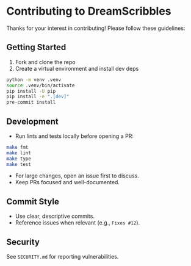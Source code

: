 # Contributing to DreamScribbles

Thanks for your interest in contributing! Please follow these guidelines:

## Getting Started

1) Fork and clone the repo
2) Create a virtual environment and install dev deps

```bash
python -m venv .venv
source .venv/bin/activate
pip install -U pip
pip install -e ".[dev]"
pre-commit install
```

## Development

- Run lints and tests locally before opening a PR:

```bash
make fmt
make lint
make type
make test
```

- For large changes, open an issue first to discuss.
- Keep PRs focused and well-documented.

## Commit Style

- Use clear, descriptive commits.
- Reference issues when relevant (e.g., `Fixes #12`).

## Security

See `SECURITY.md` for reporting vulnerabilities.
